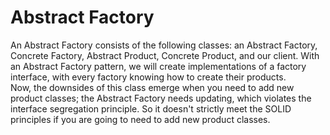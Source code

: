# Abstract Factory
An Abstract Factory consists of the following classes: an Abstract Factory, Concrete Factory,
Abstract Product, Concrete Product, and our client. With an
Abstract Factory pattern, we will create implementations of a factory interface, with every
factory knowing how to create their products.  
Now, the downsides of this class emerge when you need to add new product classes; the
Abstract Factory needs updating, which violates the interface segregation principle. So it
doesn't strictly meet the SOLID principles if you are going to need to add new product
classes.
